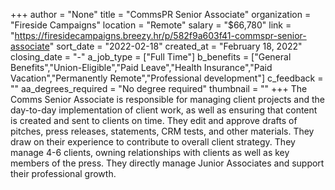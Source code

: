+++
author = "None"
title = "CommsPR Senior Associate"
organization = "Fireside Campaigns"
location = "Remote"
salary = "$66,780"
link = "https://firesidecampaigns.breezy.hr/p/582f9a603f41-commspr-senior-associate"
sort_date = "2022-02-18"
created_at = "February 18, 2022"
closing_date = "-"
a_job_type = ["Full Time"]
b_benefits = ["General Benefits","Union-Eligible","Paid Leave","Health Insurance","Paid Vacation","Permanently Remote","Professional development"]
c_feedback = ""
aa_degrees_required = "No degree required"
thumbnail = ""
+++
The Comms Senior Associate is responsible for managing client projects and the day-to-day implementation of client work, as well as ensuring that content is created and sent to clients on time. They edit and approve drafts of pitches, press releases, statements, CRM tests, and other materials. They draw on their experience to contribute to overall client strategy. They manage 4-6 clients, owning relationships with clients as well as key members of the press. They directly manage Junior Associates and support their professional growth.
